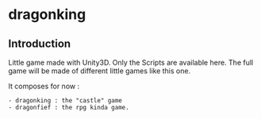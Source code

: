# dragonking

## Introduction

Little game made with Unity3D. Only the Scripts are available here.
The full game will be made of different little games like this one.

It composes for now :

    - dragonking : the "castle" game
    - dragonfief : the rpg kinda game.
